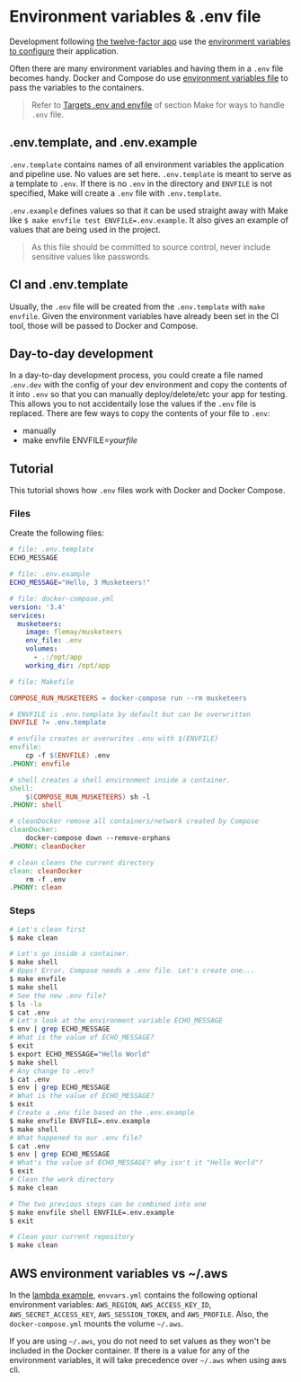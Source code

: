 # Environment variables & .env file

Development following [the twelve-factor app][12factor] use the [environment variables to configure][12factorConfig] their application.

Often there are many environment variables and having them in a `.env` file becomes handy. Docker and Compose do use [environment variables file][dockerEnvfile] to pass the variables to the containers.

> Refer to [Targets .env and envfile][linkMakeTargetEnvfile] of section Make for ways to handle `.env` file.

## .env.template, and .env.example

`.env.template` contains names of all environment variables the application and pipeline use. No values are set here. `.env.template` is meant to serve as a template to `.env`. If there is no `.env` in the directory and `ENVFILE` is not specified, Make will create a `.env` file with `.env.template`.

`.env.example` defines values so that it can be used straight away with Make like `$ make envfile test ENVFILE=.env.example`. It also gives an example of values that are being used in the project.

> As this file should be committed to source control, never include sensitive values like passwords.

## CI and .env.template

Usually, the `.env` file will be created from the `.env.template` with `make envfile`. Given the environment variables have already been set in the CI tool, those will be passed to Docker and Compose.

## Day-to-day development

In a day-to-day development process, you could create a file named `.env.dev` with the config of your dev environment and copy the contents of it into `.env` so that you can manually deploy/delete/etc your app for testing. This allows you to not accidentally lose the values if the `.env` file is replaced.
There are few ways to copy the contents of your file to `.env`:

- manually
- make envfile ENVFILE=_yourfile_

## Tutorial

This tutorial shows how `.env` files work with Docker and Docker Compose.

### Files

Create the following files:

```bash
# file: .env.template
ECHO_MESSAGE
```

```bash
# file: .env.example
ECHO_MESSAGE="Hello, 3 Musketeers!"
```

```yml
# file: docker-compose.yml
version: '3.4'
services:
  musketeers:
    image: flemay/musketeers
    env_file: .env
    volumes:
      - .:/opt/app
    working_dir: /opt/app
```

```Makefile
# file: Makefile

COMPOSE_RUN_MUSKETEERS = docker-compose run --rm musketeers

# ENVFILE is .env.template by default but can be overwritten
ENVFILE ?= .env.template

# envfile creates or overwrites .env with $(ENVFILE)
envfile:
	cp -f $(ENVFILE) .env
.PHONY: envfile

# shell creates a shell environment inside a container.
shell:
	$(COMPOSE_RUN_MUSKETEERS) sh -l
.PHONY: shell

# cleanDocker remove all containers/network created by Compose
cleanDocker:
	docker-compose down --remove-orphans
.PHONY: cleanDocker

# clean cleans the current directory
clean: cleanDocker
	rm -f .env
.PHONY: clean
```

### Steps

```bash
# Let's clean first
$ make clean

# Let's go inside a container.
$ make shell
# Opps! Error. Compose needs a .env file. Let's create one...
$ make envfile
$ make shell
# See the new .env file?
$ ls -la
$ cat .env
# Let's look at the environment variable ECHO_MESSAGE
$ env | grep ECHO_MESSAGE
# What is the value of ECHO_MESSAGE?
$ exit
$ export ECHO_MESSAGE="Hello World"
$ make shell
# Any change to .env?
$ cat .env
$ env | grep ECHO_MESSAGE
# What is the value of ECHO_MESSAGE?
$ exit
# Create a .env file based on the .env.example
$ make envfile ENVFILE=.env.example
$ make shell
# What happened to our .env file?
$ cat .env
$ env | grep ECHO_MESSAGE
# What's the value of ECHO_MESSAGE? Why isn't it "Hello World"?
$ exit
# Clean the work directory
$ make clean

# The two previous steps can be combined into one
$ make envfile shell ENVFILE=.env.example
$ exit

# Clean your current repository
$ make clean
```

## AWS environment variables vs ~/.aws

In the [lambda example][musketeersLambdaGoServerless], `envvars.yml` contains the following optional environment variables: `AWS_REGION`, `AWS_ACCESS_KEY_ID`, `AWS_SECRET_ACCESS_KEY`, `AWS_SESSION_TOKEN`, and `AWS_PROFILE`. Also, the `docker-compose.yml` mounts the volume `~/.aws`.

If you are using `~/.aws`, you do not need to set values as they won't be included in the Docker container. If there is a value for any of the environment variables, it will take precedence over `~/.aws` when using aws cli.

[12factor]: https://12factor.net
[12factorConfig]: https://12factor.net/config
[dockerEnvfile]: https://docs.docker.com/compose/env-file/
[envvars]: https://github.com/flemay/envvars/
[linkMakeTargetEnvfile]: make#targets-env-and-envfile
[musketeersLambdaGoServerless]: https://github.com/3musketeersio/cookiecutter-musketeers-lambda-go-serverless

